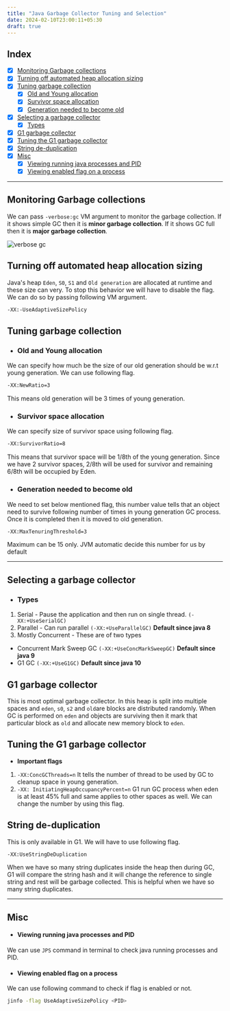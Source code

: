 ```yaml
---
title: "Java Garbage Collector Tuning and Selection"
date: 2024-02-10T23:00:11+05:30
draft: true
---
```


## Index

- [x] [Monitoring Garbage collections](#monitoring-garbage-collections)
- [x] [Turning off automated heap allocation sizing](#turning-off-automated-heap-allocation-sizing)
- [x] [Tuning garbage collection](#tuning-garbage-collection)
  - [x] [Old and Young allocation](#old-and-young-allocation)
  - [x] [Survivor space allocation](#survivor-space-allocation)
  - [x] [Generation needed to become old](#generation-needed-to-become-old)
- [x] [Selecting a garbage collector](#selecting-a-garbage-collector)
  - [x] [Types](#types)
- [x] [G1 garbage collector](#g1-garbage-collector)
- [x] [Tuning  the G1 garbage collector](#tuning-the-g1-garbage-collector)
- [x] [String de-duplication](#string-de-duplication)
- [x] [Misc](#misc)
  - [x] [Viewing running java processes and PID](#viewing-running-java-processes-and-pid)
  - [x] [Viewing enabled flag on a process](#viewing-enabled-flag-on-a-process)

---


## Monitoring Garbage collections

We can pass `-verbose:gc` VM argument to monitor the garbage collection. If it shows simple GC then it is **minor garbage collection**.
If it shows GC full then it is **major garbage collection**.

![verbose gc](/images/post_pics/java-garbage-collector-tuning-and-selection/verbose-gc.gif)

## Turning off automated heap allocation sizing

Java's heap `Eden`, `S0`, `S1` and `Old generation` are allocated at runtime and these size can very. To stop this behavior we will have to disable the flag.
We can do so by passing following VM argument.

```sh
-XX:-UseAdaptiveSizePolicy
```

## Tuning garbage collection

- ### Old and Young allocation
We can specify how much be the size of our old generation should be w.r.t young generation. We can use following flag.

```sh
-XX:NewRatio=3
```

This means old generation will be 3 times of young generation.

- ### Survivor space allocation

We can specify size of survivor space using following flag.

```sh
-XX:SurvivorRatio=8
```

This means that survivor space will be 1/8th of the young generation. Since we have 2 survivor spaces, 2/8th will be used for survivor and remaining 6/8th
will be occupied by Eden.


- ### Generation needed to become old

We need to set below mentioned flag, this number value tells that an object
need to survive following number of times in young generation GC process. Once it is completed then it is moved to old generation.

```sh
-XX:MaxTenuringThreshold=3
```

Maximum can be 15 only. JVM automatic decide this number for us by default

---

## Selecting a garbage collector

- ### Types

1. Serial - Pause the application and then run on single thread. `(-XX:+UseSerialGC)`
2. Parallel - Can run parallel `(-XX:+UseParallelGC)` **Default since java 8**
3. Mostly Concurrent - These are of two types

- Concurrent Mark Sweep GC `(-XX:+UseConcMarkSweepGC)` **Default since java 9**
- G1 GC `(-XX:+UseG1GC)` **Default since java 10**


## G1 garbage collector

This is most optimal garbage collector. In this heap is split into multiple spaces and `eden`, `s0`, `s2` and `old`are blocks are distributed randomly. When GC is performed on `eden` and objects are surviving then it mark that particular block as `old` and allocate new memory block to `eden`.


## Tuning  the G1 garbage collector

- **Important flags**
  
1. `-XX:ConcGCThreads=n`
It tells the number of thread to be used by GC to cleanup space in young generation.
2. `-XX: InitiatingHeapOccupancyPercent=n`
G1 run GC process when eden is at least 45% full and same applies to other spaces as well. We can change the number by using this flag.

## String de-duplication

This is only available in G1. We will have to use following flag.

```sh
-XX:UseStringDeDuplication
```

When we have so many string duplicates inside the heap then during GC, G1 will compare the string hash and it will change the reference to single string and rest will be garbage collected. This is helpful when we have so many string duplicates.

---

## Misc

- #### Viewing running java processes and PID

We can use `JPS` command in terminal to check java running processes and PID.

- #### Viewing enabled flag on a process

We can use following command to check if flag is enabled or not.

```sh
jinfo -flag UseAdaptiveSizePolicy <PID>
```